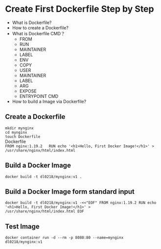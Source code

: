 # Create First Dockerfile Step by Step
- What is Dockerfile?
- How to create a Dockerfile?  
- What is Dockerfile CMD？
    - FROM  
    - RUN  
    - MAINTAINER  
    - LABEL 
    - ENV
    - COPY
    - USER 
    - MAINTAINER
    - LABEL 
    - ARG
    - EXPOSE 
    - ENTRYPOINT 
CMD
- How to build a Image via Dockerfile?

## Create a Dockerfile  
`mkdir mynginx`   
`cd mynginx`  
`touch Dockerfile`  
Dockerfile    
`FROM nginx:1.19.2  
  RUN echo '<h1>Hello, First Docker Image!</h1>' > /usr/share/nginx/html/index.html`
## Build a Docker Image     	
`docker build -t dl0218/mynginx:v1 .`  
## Build a Docker Image form standard input  
`docker build -t dl0218/mynginx:v1 -<<"EOF"
FROM nginx:1.19.2
RUN echo '<h1>Hello, First Docker Image!</h1>' > /usr/share/nginx/html/index.html
EOF`
## Test Image
`docker container run -d --rm -p 8080:80 --name=mynginx dl0218/mynginx:v1`

  

